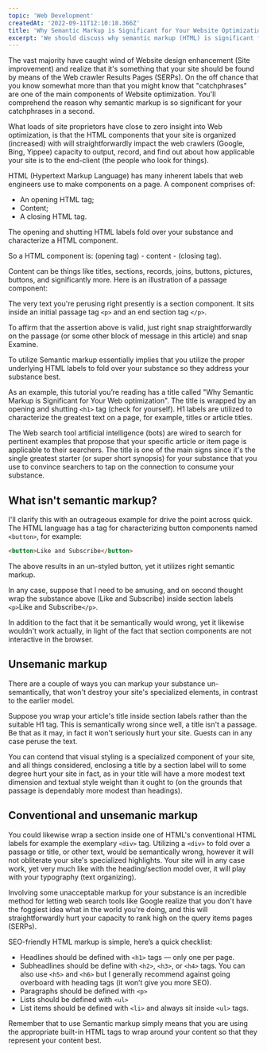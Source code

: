 ```yaml
---
topic: 'Web Development'
createdAt: '2022-09-11T12:10:18.366Z'
title: 'Why Semantic Markup is Significant for Your Website Optimization'
excerpt: 'We should discuss why semantic markup (HTML) is significant for your sites Search engine optimization, and that it is so easy to get this pivotal Website design enhancement component right, even as a non-geek.'
---
```


The vast majority have caught wind of Website design enhancement (Site improvement) and realize that it's something that your site should be found by means of the Web crawler Results Pages (SERPs). On the off chance that you know somewhat more than that you might know that "catchphrases" are one of the main components of Website optimization. You'll comprehend the reason why semantic markup is so significant for your catchphrases in a second.

What loads of site proprietors have close to zero insight into Web optimization, is that the HTML components that your site is organized (increased) with will straightforwardly impact the web crawlers (Google, Bing, Yippee) capacity to output, record, and find out about how applicable your site is to the end-client (the people who look for things).

HTML (Hypertext Markup Language) has many inherent labels that web engineers use to make components on a page. A component comprises of:

- An opening HTML tag;
- Content;
- A closing HTML tag.

The opening and shutting HTML labels fold over your substance and characterize a HTML component.

So a HTML component is: (opening tag) - content - (closing tag).

Content can be things like titles, sections, records, joins, buttons, pictures, buttons, and significantly more. Here is an illustration of a passage component:

The very text you're perusing right presently is a section component. It sits inside an initial passage tag `<p>` and an end section tag `</p>`.

To affirm that the assertion above is valid, just right snap straightforwardly on the passage (or some other block of message in this article) and snap Examine.

To utilize Semantic markup essentially implies that you utilize the proper underlying HTML labels to fold over your substance so they address your substance best.

As an example, this tutorial you’re reading has a title called "Why Semantic Markup is Significant for Your Web optimization". The title is wrapped by an opening and shutting `<h1>` tag (check for yourself). H1 labels are utilized to characterize the greatest text on a page, for example, titles or article titles.

The Web search tool artificial intelligence (bots) are wired to search for pertinent examples that propose that your specific article or item page is applicable to their searchers. The title is one of the main signs since it's the single greatest starter (or super short synopsis) for your substance that you use to convince searchers to tap on the connection to consume your substance.

## What isn't semantic markup?

I'll clarify this with an outrageous example for drive the point across quick. The HTML language has a tag for characterizing button components named `<button>`, for example:

```html
<button>Like and Subscribe</button>
```

The above results in an un-styled button, yet it utilizes right semantic markup.

In any case, suppose that I need to be amusing, and on second thought wrap the substance above (Like and Subscribe) inside section labels `<p>`Like and Subscribe`</p>`.

In addition to the fact that it be semantically would wrong, yet it likewise wouldn't work actually, in light of the fact that section components are not interactive in the browser.

## Unsemanic markup

There are a couple of ways you can markup your substance un-semantically, that won't destroy your site's specialized elements, in contrast to the earlier model.

Suppose you wrap your article's title inside section labels rather than the suitable H1 tag. This is semantically wrong since well, a title isn't a passage. Be that as it may, in fact it won't seriously hurt your site. Guests can in any case peruse the text.

You can contend that visual styling is a specialized component of your site, and all things considered, enclosing a title by a section label will to some degree hurt your site in fact, as in your title will have a more modest text dimension and textual style weight than it ought to (on the grounds that passage is dependably more modest than headings).

## Conventional and unsemanic markup

You could likewise wrap a section inside one of HTML's conventional HTML labels for example the exemplary `<div>` tag. Utilizing a `<div>` to fold over a passage or title, or other text, would be semantically wrong, however it will not obliterate your site's specialized highlights. Your site will in any case work, yet very much like with the heading/section model over, it will play with your typography (text organizing).

Involving some unacceptable markup for your substance is an incredible method for letting web search tools like Google realize that you don't have the foggiest idea what in the world you're doing, and this will straightforwardly hurt your capacity to rank high on the query items pages (SERPs).

SEO-friendly HTML markup is simple, here’s a quick checklist:

- Headlines should be defined with `<h1>` tags — only one per page.
- Subheadlines should be define with `<h2>`, `<h3>`, or `<h4>` tags. You can also use `<h5>` and `<h6>` but I generally recommend against going overboard with heading tags (it won’t give you more SEO).
- Paragraphs should be defined with `<p>`
- Lists should be defined with `<ul>`
- List items should be defined with `<li>` and always sit inside `<ul>` tags.

Remember that to use Semantic markup simply means that you are using the appropriate built-in HTML tags to wrap around your content so that they represent your content best.
